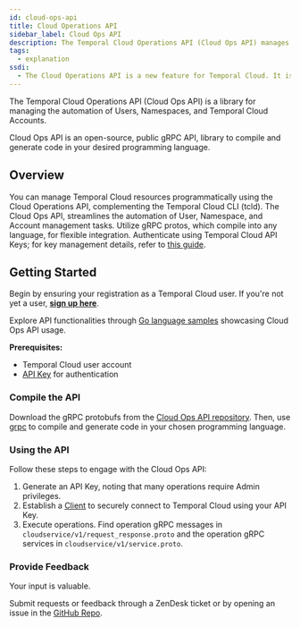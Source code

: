 ```yaml
---
id: cloud-ops-api
title: Cloud Operations API
sidebar_label: Cloud Ops API
description: The Temporal Cloud Operations API (Cloud Ops API) manages the automation of Users, Namespaces, and Temporal Cloud Accounts.
tags:
  - explanation
ssdi:
  - The Cloud Operations API is a new feature for Temporal Cloud. It is being released as a Public Preview.
---
```


The Temporal Cloud Operations API (Cloud Ops API) is a library for managing the automation of Users, Namespaces, and Temporal Cloud Accounts.

Cloud Ops API is an open-source, public gRPC API, library to compile and generate code in your desired programming language.

## Overview

You can manage Temporal Cloud resources programmatically using the Cloud Operations API, complementing the Temporal Cloud CLI (tcld).
The Cloud Ops API, streamlines the automation of User, Namespace, and Account management tasks.
Utilize gRPC protos, which compile into any language, for flexible integration.
Authenticate using Temporal Cloud API Keys; for key management details, refer to [this guide](https://temporal.io/cloud/api-keys-management).

## Getting Started

Begin by ensuring your registration as a Temporal Cloud user.
If you're not yet a user, **[sign up here](https://pages.temporal.io/get-started-with-cloud)**.

Explore API functionalities through [Go language samples](https://github.com/temporalio/cloud-samples-go) showcasing Cloud Ops API usage.

**Prerequisites:**

- Temporal Cloud user account
- [API Key](/cloud/tcld/apikey/create) for authentication

### Compile the API

Download the gRPC protobufs from the [Cloud Ops API repository](https://github.com/temporalio/api-cloud/tree/main/temporal/api/cloud). Then, use [grpc](https://grpc.io/docs/) to compile and generate code in your chosen programming language.

### Using the API

Follow these steps to engage with the Cloud Ops API:

1. Generate an API Key, noting that many operations require Admin privileges.
2. Establish a [Client](https://github.com/temporalio/cloud-samples-go/blob/main/client/temporal/client.go) to securely connect to Temporal Cloud using your API Key.
3. Execute operations. Find operation gRPC messages in `cloudservice/v1/request_response.proto` and the operation gRPC services in `cloudservice/v1/service.proto`.

### Provide Feedback

Your input is valuable.

Submit requests or feedback through a ZenDesk ticket or by opening an issue in the [GitHub Repo](https://github.com/temporalio/cloud-ops-api).
